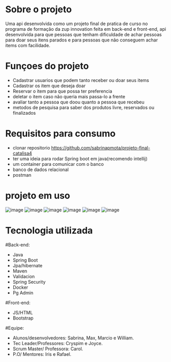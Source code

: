 # Sobre o projeto

Uma api desenvolvida como um projeto final de pratica de curso no programa de formação da zup innovation feita em back-end e front-end, api desenvolvida para que pessoas que tenham dificuldade de achar pessoas para doar seus itens parados e para pessoas que não conseguem achar items com facilidade.


# Funçoes do projeto

+ Cadastrar usuarios que podem tanto receber ou doar seus items
+ Cadastrar os item que deseja doar
+ Reservar o item para que possa ter preferencia 
+ deletar o item caso não queria mais passa-lo a frente
+ avaliar tanto a pessoa que doou quanto a pessoa que recebeu
+ metodos de pesquisa para saber dos produtos livre, reservados ou finalizados

# Requisitos para consumo

+ clonar repositorio https://github.com/sabrinapmota/projeto-final-catalisa4
+ ter uma ideia para rodar Spring boot em java(recomendo intellij)
+ um container para comunicar com o banco
+ banco de dados relacional
+ postman

# projeto em uso

![image](https://user-images.githubusercontent.com/97555758/198348806-a229c631-2291-44ca-87b8-4a16ea06d88b.png)
![image](https://user-images.githubusercontent.com/97555758/198348998-d5e5b2f9-5ab7-42d2-8e9a-468f0bd8a725.png)
![image](https://user-images.githubusercontent.com/97555758/198349658-de400288-7f53-477c-b0c8-cc8d7f568390.png)
![image](https://user-images.githubusercontent.com/97555758/198349813-b7b23399-75ba-42f4-af95-2908a1f50348.png)
![image](https://user-images.githubusercontent.com/97555758/198350121-a4dd0199-8a50-4daf-beee-7773af660663.png)
![image](https://user-images.githubusercontent.com/97555758/198350166-a3bd4c42-d5cd-4024-b797-c2f9737d1b81.png)



# Tecnologia utilizada

#Back-end:
+ Java
+ Spring Boot
+ Jpa/hibernate
+ Maven
+ Validacion
+ Spring Security
+ Docker
+ Pg Admin

#Front-end:
+ JS/HTML
+ Bootstrap

#Equipe:

+ Alunos/desenvolvedores: Sabrina, Max, Marcio e William.
+ Tec Leader/Professores: Cryspim e Joyce.
+ Scrum Master/ Professora: Carol.
+ P.O/ Mentores: Iris e Rafael.
